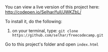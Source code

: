 You can view a live version of this project here: http://codepen.io/Selhar/full/JWKZbL/

To install it, do the following:

1. on your terminal, type: `git clone https://github.com/selhar/freecodecamp.git`

Go to this project's folder and open `index.html`